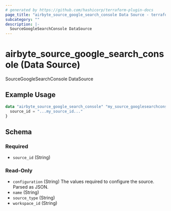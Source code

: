 ```yaml
---
# generated by https://github.com/hashicorp/terraform-plugin-docs
page_title: "airbyte_source_google_search_console Data Source - terraform-provider-airbyte"
subcategory: ""
description: |-
  SourceGoogleSearchConsole DataSource
---
```


# airbyte_source_google_search_console (Data Source)

SourceGoogleSearchConsole DataSource

## Example Usage

```terraform
data "airbyte_source_google_search_console" "my_source_googlesearchconsole" {
  source_id = "...my_source_id..."
}
```

<!-- schema generated by tfplugindocs -->
## Schema

### Required

- `source_id` (String)

### Read-Only

- `configuration` (String) The values required to configure the source. Parsed as JSON.
- `name` (String)
- `source_type` (String)
- `workspace_id` (String)


